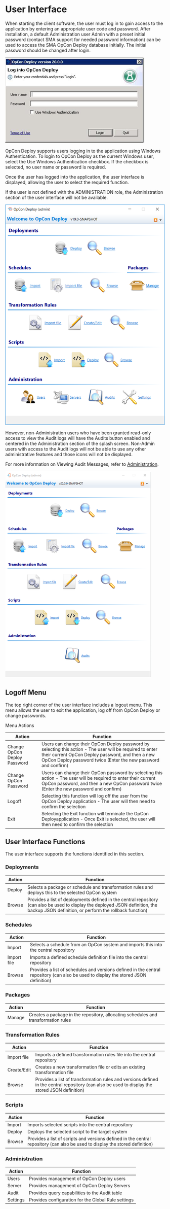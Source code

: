 # User Interface

When starting the client software, the user must log in to gain access to the application by entering an appropriate user code and password. After installation, a default Administration user Admin with a preset initial password (contact SMA support for needed password information) can be used to access the SMA OpCon Deploy database initially. The initial password should be changed after login.

![Login Image](../static/img/login-image.png)

OpCon Deploy supports users logging in to the application using Windows Authentication. To login to OpCon Deploy as the current Windows user, select the Use Windows Authentication checkbox. If the checkbox is selected, no user name or password is required.

Once the user has logged into the application, the user interface is displayed, allowing the user to select the required function.

If the user is not defined with the ADMINISTRATION role, the Administration section of the user interface will not be available.

![Main Screen Image](../static/img/main-screen-image.png)

However, non-Administration users who have been granted read-only access to view the Audit logs will have the Audits button enabled and centered in the Administration section of the splash screen. Non-Admin users with access to the Audit logs will not be able to use any other administrative features and those icons will not be displayed.

For more information on Viewing Audit Messages, refer to [Administration](administration/users).

![Non Admin Main Screen Image](../static/img/non-admin-main-screen.png)

## Logoff Menu

The top right corner of the user interface includes a logout menu. This menu allows the user to exit the application, log off from OpCon Deploy or change passwords.

Menu Actions

| Action | Function |
| ------ | -------- |
| Change OpCon Deploy Password | Users can change their OpCon Deploy password by selecting this action - The user will be required to enter their current OpCon Deploy password, and then a new OpCon Deploy password twice (Enter the new password and confirm) |
| Change OpCon Password	| Users can change their OpCon password by selecting this action - The user will be required to enter their current OpCon password, and then a new OpCon password twice (Enter the new password and confirm) |
| Logoff | Selecting this function will log off the user from the OpCon Deploy application - The user will then need to confirm the selection |
| Exit | Selecting the Exit function will terminate the OpCon Deployapplication - Once Exit is selected, the user will then need to confirm the selection |

## User Interface Functions

The user interface supports the functions identified in this section.

### Deployments

| Action | Function |
| ------ | -------- |
| Deploy | 	Selects a package or schedule and transformation rules and deploys this to the selected OpCon system | 
| Browse | 	Provides a list of deployments defined in the central repository (can also be used to display the deployed JSON definition, the backup JSON definition, or perform the rollback function) | 

### Schedules

| Action | Function |
| ------ | -------- |
| Import |	Selects a schedule from an OpCon system and imports this into the central repository |
Import file	| Imports a defined schedule definition file into the central repository |
Browse | Provides a list of schedules and versions defined in the central repository (can also be used to display the stored JSON definition) |

### Packages

| Action | Function |
| ------ | -------- |
| Manage | Creates a package in the repository, allocating schedules and transformation rules |

### Transformation Rules

| Action | Function |
| ------ | -------- |
| Import file | Imports a defined transformation rules file into the central repository |
| Create/Edit | Creates a new transformation file or edits an existing transformation file |
| Browse | Provides a list of transformation rules and versions defined in the central repository (can also be used to display the stored JSON definition) |

### Scripts

| Action | Function |
| ------ | -------- |
| Import | Imports selected scripts into the central repository |
| Deploy | Deploys the selected script to the target system |
| Browse | Provides a list of scripts and versions defined in the central repository (can also be used to display the stored definition) |

### Administration

| Action | Function |
| ------ | -------- |
| Users | Provides management of OpCon Deploy users |
Server | Provides management of OpCon Deploy Servers |
Audit | Provides query capabilities to the Audit table |
Settings | Provides configuration for the Global Rule settings |